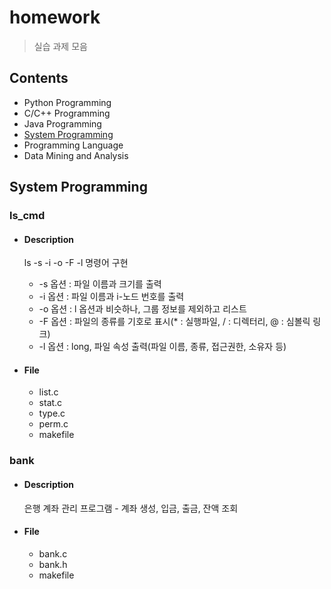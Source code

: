 # homework

> 실습 과제 모음

## Contents

+ Python Programming
+ C/C++ Programming
+ Java Programming
+ [System Programming](#system-programming)
+ Programming Language
+ Data Mining and Analysis

 ## System Programming
 
 ### ls_cmd
 
  + #### **Description** 
    ls  -s  -i  -o  -F  -l 명령어 구현
    
    
    - -s 옵션 : 파일 이름과 크기를 출력
    - -i 옵션 : 파일 이름과 i-노드 번호를 출력
    - -o 옵션 : l 옵션과 비슷하나, 그룹 정보를 제외하고 리스트
    - -F 옵션 : 파일의 종류를 기호로 표시(* : 실행파일, / : 디렉터리, @ : 심볼릭 링크)
    - -l 옵션 : long, 파일 속성 출력(파일 이름, 종류, 접근권한, 소유자 등)


  + #### **File**
    - list.c
    - stat.c
    - type.c
    - perm.c
    - makefile
  
  ### bank
  + #### **Description** 
    은행 계좌 관리 프로그램 - 계좌 생성, 입금, 출금, 잔액 조회
  + #### **File**
    - bank.c
    - bank.h
    - makefile
